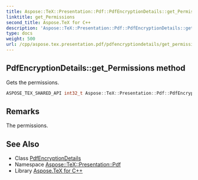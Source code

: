 ```yaml
---
title: Aspose::TeX::Presentation::Pdf::PdfEncryptionDetails::get_Permissions method
linktitle: get_Permissions
second_title: Aspose.TeX for C++
description: 'Aspose::TeX::Presentation::Pdf::PdfEncryptionDetails::get_Permissions method. Gets the permissions in C++.'
type: docs
weight: 500
url: /cpp/aspose.tex.presentation.pdf/pdfencryptiondetails/get_permissions/
---
```

## PdfEncryptionDetails::get_Permissions method


Gets the permissions.

```cpp
ASPOSE_TEX_SHARED_API int32_t Aspose::TeX::Presentation::Pdf::PdfEncryptionDetails::get_Permissions() const
```

## Remarks


The permissions. 
## See Also

* Class [PdfEncryptionDetails](../)
* Namespace [Aspose::TeX::Presentation::Pdf](../../)
* Library [Aspose.TeX for C++](../../../)
